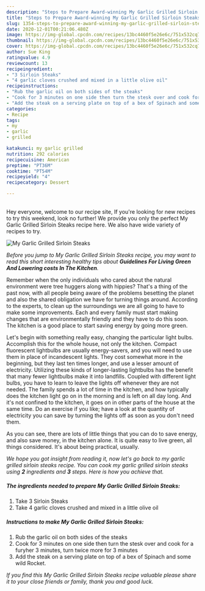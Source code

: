 ```yaml
---
description: "Steps to Prepare Award-winning My Garlic Grilled Sirloin Steaks"
title: "Steps to Prepare Award-winning My Garlic Grilled Sirloin Steaks"
slug: 1354-steps-to-prepare-award-winning-my-garlic-grilled-sirloin-steaks
date: 2020-12-01T00:21:06.480Z
image: https://img-global.cpcdn.com/recipes/13bc4460f5e26e6c/751x532cq70/my-garlic-grilled-sirloin-steaks-recipe-main-photo.jpg
thumbnail: https://img-global.cpcdn.com/recipes/13bc4460f5e26e6c/751x532cq70/my-garlic-grilled-sirloin-steaks-recipe-main-photo.jpg
cover: https://img-global.cpcdn.com/recipes/13bc4460f5e26e6c/751x532cq70/my-garlic-grilled-sirloin-steaks-recipe-main-photo.jpg
author: Sue King
ratingvalue: 4.9
reviewcount: 13
recipeingredient:
- "3 Sirloin Steaks"
- "4 garlic cloves crushed and mixed in a little olive oil"
recipeinstructions:
- "Rub the garlic oil on both sides of the steaks"
- "Cook for 3 minutes on one side then turn the stesk over and cook for a furyher 3 minutes, turn twice more for 3 minutes"
- "Add the steak on a serving plate on top of a bex of Spinach and some wild Rocket."
categories:
- Recipe
tags:
- my
- garlic
- grilled

katakunci: my garlic grilled 
nutrition: 292 calories
recipecuisine: American
preptime: "PT36M"
cooktime: "PT54M"
recipeyield: "4"
recipecategory: Dessert

---
```

<br>
Hey everyone, welcome to our recipe site, If you're looking for new recipes to try this weekend, look no further! We provide you only the perfect My Garlic Grilled Sirloin Steaks recipe here. We also have wide variety of recipes to try.
<br>


![My Garlic Grilled Sirloin Steaks](https://img-global.cpcdn.com/recipes/13bc4460f5e26e6c/751x532cq70/my-garlic-grilled-sirloin-steaks-recipe-main-photo.jpg)

<i>Before you jump to My Garlic Grilled Sirloin Steaks recipe, you may want to read this short interesting healthy tips about 
<strong>Guidelines For Living Green And Lowering costs In The Kitchen</strong>.</i>
</br>

Remember when the only individuals who cared about the natural environment were tree huggers along with hippies? That's a thing of the past now, with all people being aware of the problems besetting the planet and also the shared obligation we have for turning things around. According to the experts, to clean up the surroundings we are all going to have to make some improvements. Each and every family must start making changes that are environmentally friendly and they have to do this soon. The kitchen is a good place to start saving energy by going more green.

Let's begin with something really easy, changing the particular light bulbs. Accomplish this for the whole house, not only the kitchen. Compact fluorescent lightbulbs are usually energy-savers, and you will need to use them in place of incandescent lights. They cost somewhat more in the beginning, but they last ten times longer, and use a lesser amount of electricity. Utilizing these kinds of longer-lasting lightbulbs has the benefit that many fewer lightbulbs make it into landfills. Coupled with different light bulbs, you have to learn to leave the lights off whenever they are not needed. The family spends a lot of time in the kitchen, and how typically does the kitchen light go on in the morning and is left on all day long. And it's not confined to the kitchen, it goes on in other parts of the house at the same time. Do an exercise if you like; have a look at the quantity of electricity you can save by turning the lights off as soon as you don't need them.

As you can see, there are lots of little things that you can do to save energy, and also save money, in the kitchen alone. It is quite easy to live green, all things considered. It's about being practical, usually.


<i>We hope you got insight from reading it, now let's go back to my garlic grilled sirloin steaks recipe. You can cook my garlic grilled sirloin steaks using <strong>2</strong> ingredients and <strong>3</strong> steps. Here is how you achieve that.
</i>

##### The ingredients needed to prepare My Garlic Grilled Sirloin Steaks:

1. Take 3 Sirloin Steaks
1. Take 4 garlic cloves crushed and mixed in a little olive oil


##### Instructions to make My Garlic Grilled Sirloin Steaks:

1. Rub the garlic oil on both sides of the steaks
1. Cook for 3 minutes on one side then turn the stesk over and cook for a furyher 3 minutes, turn twice more for 3 minutes
1. Add the steak on a serving plate on top of a bex of Spinach and some wild Rocket.


<i>If you find this My Garlic Grilled Sirloin Steaks recipe valuable please share it to your close friends or family, thank you and good luck.</i>
